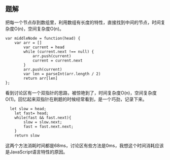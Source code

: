 ## 题解

把每一个节点存到数组里，利用数组有长度的特性，直接找到中间的节点，时间复杂度O(n)，空间复杂度O(n)。
```
var middleNode = function(head) {
    var arr = []
        var current = head
        while (current.next !== null) {
            arr.push(current)
            current = current.next
        }
        arr.push(current)
        var len = parseInt(arr.length / 2)
        return arr[len]
};
```
看到讨论区有一个双指针的思路，被惊艳到了，时间复杂度O(n)，空间复杂度O(1)。回忆起来双指针在刷题的时候经常看到，是一个巧劲，记录下来。
```
  let slow = head;
    let fast= head;
    while(fast && fast.next){
        slow = slow.next;
        fast = fast.next.next;
    }
    return slow
```

这两个方法消耗时间都是68ms，讨论区有些方法是0ms，我想这个时间消耗应该是JavaScript语言特性的原因。
